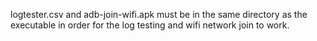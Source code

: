 logtester.csv and adb-join-wifi.apk must be in the same directory as the executable in order for the log testing and wifi network join to work. 